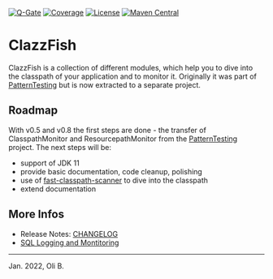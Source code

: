 [![Q-Gate](https://sonarcloud.io/api/project_badges/measure?metric=alert_status&project=de.aosd.clazzfish:clazzfish)](https://sonarcloud.io/dashboard?id=de.aosd.clazzfish%3Aclazzfish)
[![Coverage](https://sonarcloud.io/api/project_badges/measure?project=de.aosd.clazzfish%3Aclazzfish&metric=coverage)](https://sonarcloud.io/dashboard?id=de.aosd.clazzfish%3Aclazzfish)
[![License](https://img.shields.io/badge/License-Apache%202.0-blue.svg)](http://www.apache.org/licenses/LICENSE-2.0.html)
[![Maven Central](https://maven-badges.herokuapp.com/maven-central/de.aosd.clazzfish/clazzfish/badge.svg)](https://maven-badges.herokuapp.com/maven-central/de.aosd.clazzfish/clazzfish)

# ClazzFish

ClazzFish is a collection of different modules, which help you to dive into the classpath of your application and to monitor it.
Originally it was part of [PatternTesting](http://patterntesting.org) but is now extracted to a separate project.



## Roadmap

With v0.5 and v0.8 the first steps are done - the transfer of ClasspathMonitor and ResourcepathMonitor from the [PatternTesting](http://patterntesting.org) project.
The next steps will be:

* support of JDK 11
* provide basic documentation, code cleanup, polishing
* use of [fast-classpath-scanner](https://github.com/lukehutch/fast-classpath-scanner) to dive into the classpath
* extend documentation



## More Infos

* Release Notes: [CHANGELOG](CHANGELOG.md)
* [SQL Logging and Montitoring](src/doc/SQL-Logging.adoc)

---
Jan. 2022,
Oli B.

